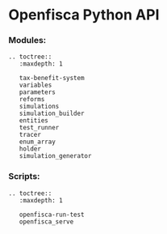 # <i class="fab fa-python"></i> Openfisca Python API

### Modules:


```eval_rst
.. toctree::
   :maxdepth: 1

   tax-benefit-system
   variables
   parameters
   reforms
   simulations
   simulation_builder
   entities
   test_runner
   tracer
   enum_array
   holder
   simulation_generator
```


### Scripts:

```eval_rst
.. toctree::
   :maxdepth: 1

   openfisca-run-test
   openfisca_serve
```
